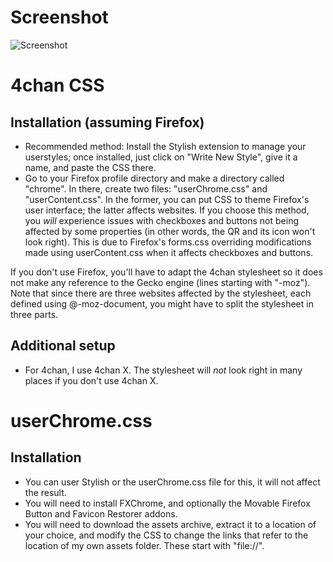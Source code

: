Screenshot
==========

![Screenshot](https://raw.github.com/hdni/dotfiles/master/userstyles/screenshot.png)

4chan CSS
=========

Installation (assuming Firefox)
-------------------------------
* Recommended method: Install the Stylish extension to manage your userstyles; once installed, just click on "Write New Style", give it a name, and paste the CSS there.
* Go to your Firefox profile directory and make a directory called "chrome". In there, create two files: "userChrome.css" and "userContent.css". In the former, you can put CSS to theme Firefox's user interface; the latter affects websites. If you choose this method, you *will* experience issues with checkboxes and buttons not being affected by some properties (in other words, the QR and its icon won't look right). This is due to Firefox's forms.css overriding modifications made using userContent.css when it affects checkboxes and buttons.

If you don't use Firefox, you'll have to adapt the 4chan stylesheet so it does not make any reference to the Gecko engine (lines starting with "-moz"). Note that since there are three websites affected by the stylesheet, each defined using @-moz-document, you might have to split the stylesheet in three parts.

Additional setup
----------------
* For 4chan, I use 4chan X. The stylesheet will *not* look right in many places if you don't use 4chan X.

userChrome.css
==============

Installation
------------
* You can user Stylish or the userChrome.css file for this, it will not affect the result.
* You will need to install FXChrome, and optionally the Movable Firefox Button and Favicon Restorer addons. 
* You will need to download the assets archive, extract it to a location of your choice, and modify the CSS to change the links that refer to the location of my own assets folder. These start with "file://".
